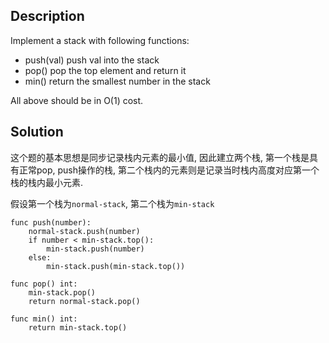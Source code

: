 ## Description

Implement a stack with following functions:

+ push(val) push val into the stack
+ pop() pop the top element and return it
+ min() return the smallest number in the stack

All above should be in O(1) cost.

## Solution

这个题的基本思想是同步记录栈内元素的最小值, 因此建立两个栈, 第一个栈是具有正常pop, push操作的栈, 第二个栈内的元素则是记录当时栈内高度对应第一个栈的栈内最小元素.

假设第一个栈为`normal-stack`, 第二个栈为`min-stack`

```
func push(number):
    normal-stack.push(number)
    if number < min-stack.top():
        min-stack.push(number)
    else:
        min-stack.push(min-stack.top())

func pop() int:
    min-stack.pop()
    return normal-stack.pop()

func min() int:
    return min-stack.top()
```
